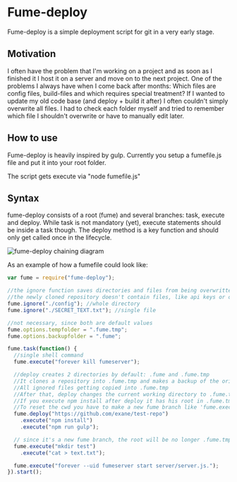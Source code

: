 # Fume-deploy

Fume-deploy is a simple deployment script for git in a very early stage.


## Motivation
I often have the problem that I'm working on a project and as soon as I finished it I host it on a server and move on to the next project.
One of the problems I always have when I come back after months: Which files are config files, build-files and which requires special treatment? If I wanted to update my old code base (and deploy + build it after) I often couldn't simply overwrite all files. I had to check each folder myself and tried to remember which file I shouldn't overwrite or have to manually edit later.

## How to use
Fume-deploy is heavily inspired by gulp. Currently you setup a fumefile.js file and put it into your root folder.

The script gets execute via "node fumefile.js"



## Syntax
fume-deploy consists of a root (fume) and several branches: task, execute and deploy. While task is not mandatory (yet), execute statements should be inside a task though. The deploy method is a key function and should only get called once in the lifecycle.

![fume-deploy chaining diagram](http://i.imgur.com/rKUHpF5.png)

As an example of how a fumefile could look like:
```javascript
var fume = require("fume-deploy");

//the ignore function saves directories and files from being overwritten (from build process or if
//the newly cloned repository doesn't contain files, like api keys or other sensible data)
fume.ignore("./config"); //whole directory
fume.ignore("./SECRET_TEXT.txt"); //single file

//not necessary, since both are default values
fume.options.tempfolder = ".fume.tmp";
fume.options.backupfolder = ".fume";

fume.task(function() {
  //single shell command
  fume.execute("forever kill fumeserver");

  //deploy creates 2 directories by default: .fume and .fume.tmp
  //It clones a repository into .fume.tmp and makes a backup of the original root and saves it into .fume
  //All ignored files getting copied into .fume.tmp
  //After that, deploy changes the current working directory to .fume.tmp only for the following chained methods!
  //If you execute npm install after deploy it has his root in .fume.tmp
  //To reset the cwd you have to make a new fume branch like 'fume.execute()'
  fume.deploy("https://github.com/exane/test-repo")
    .execute("npm install")
    .execute("npm run gulp");

  // since it's a new fume branch, the root will be no longer .fume.tmp
  fume.execute("mkdir test")
    .execute("cat > text.txt");

  fume.execute("forever --uid fumeserver start server/server.js.");
}).start();
